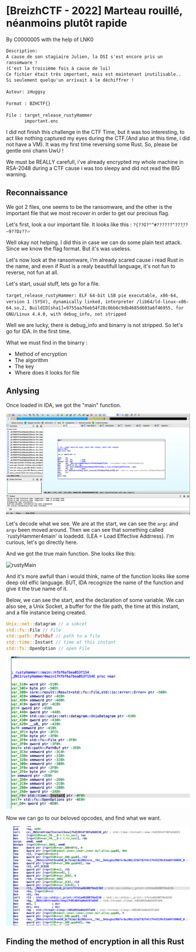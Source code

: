 # [BreizhCTF - 2022]  Marteau rouillé, néanmoins plutôt rapide

By C0000005 with the help of LNK0

    Description:
    A cause de son stagiaire Julien, la DSI s'est encore pris un ransomware !
    (C'est la troisième fois à cause de lui)
    Ce fichier était très important, mais est maintenant inutilisable..
    Si seulement quelqu'un arrivait à le déchiffrer !

    Auteur: iHuggsy

    Format : BZHCTF{}

    File : target_release_rustyHammer
           important.enc

I did not finish this challenge in the CTF Time, but it was too interesting, to act like nothing captured my eyes during the CTF.(And also at this time, i did not have a VM). It was my first time reversing some Rust. So, please be gentle onii chann UwU ! 

We must be REALLY carefull, i've already encrypted my whole machine in RSA-2048 during a CTF cause i was too sleepy and did not read the BIG warning. 

## Reconnaissance 

We got 2 files, one seems to be the ransomware, and the other is the important file that we most recover in order to get our precious flag.


Let's first, look a our important file. It looks like this :
`?{??Ɠ?"^#??????^???ֳ??~9??Dz??⏎ `

Well okay not helping. I did this in case we can do some plain text attack. Since we know the flag format. But it's was useless.


Let's now look at the ransomware, i'm already scared cause i read Rust in the name, and even if Rust is a realy beautifull language, it's not fun to reverse, not fun at all.

Let's start, usual stuff, lets go for a file.

`target_release_rustyHammer: ELF 64-bit LSB pie executable, x86-64, version 1 (SYSV), dynamically linked, interpreter /lib64/ld-linux-x86-64.so.2, BuildID[sha1]=9755aa76eb54f28c0bb6c9db4685d603a6f46955, for GNU/Linux 4.4.0, with debug_info, not stripped`

Well we are lucky, there is debug_info and binarry is not stripped. So let's go for IDA. In the first time. 

What we must find in the binarry :
    
* Method of encryption
* The algorithm
* The key 
* Where does it looks for file


## Anlysing

Once loaded in IDA, we got the "main" function. 

![maiin?](main1.png)

Let's decode what we see. We are at the start, we can see the `argc` and `argv` been moved around. 
Then we can see that something called `rustyHammer4main' is loadedd. (LEA = Load Effective Addrress). I'm curious, let's go directly here. 

And we got the true main function. She looks like this:

![rustyMain](rustyMain.png)

And it's more awfull than i would think, name of the function looks like some deep old elfic language. BUT, IDA recognize the name of the function and give it the true name of it.

Below, we can see the start, and the declaration of some variable. We can also see, a Unix Socket, a buffer for the file path, the time at this instant, and a file instance being created. 

```rust
Unix::net::datagram // a sokcet 
std::fs::File // File 
std::path::PathBuf // path to a file
std::time::Instant // time at this instant
std::fs::OpenOption // open File
```

![rustyMainVar](rustyMainVar.png)

Now we can go to our beloved opcodes, and find what we want. 

![mainOpcodes](mainopcode1.png)




## Finding the method of encryption in all this Rust

